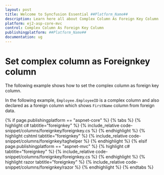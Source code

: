 ```yaml
---
layout: post
title: Welcome to Syncfusion Essential ##Platform_Name##
description: Learn here all about Complex Column As Foreign Key Column of Syncfusion Essential ##Platform_Name## widgets based on HTML5 and jQuery.
platform: ej2-asp-core-mvc
control: Complex Column As Foreign Key Column
publishingplatform: ##Platform_Name##
documentation: ug
---
```



# Set complex column as Foreignkey column

The following example shows how to set the complex column as foreign key column.

In the following example, `Employee.EmployeeID` is a complex column and also declared as a foreign column which shows `FirstName` column from foreign data.

{% if page.publishingplatform == "aspnet-core" %}
{% tabs %}
{% highlight c# tabtitle="foreignkey" %}
{% include_relative code-snippet/columns/foreignkey/foreignkey.cs %}
{% endhighlight %}
{% highlight cshtml tabtitle="foreignkey" %}
{% include_relative code-snippet/columns/foreignkey/taghelper %}
{% endhighlight %}
{% elsif page.publishingplatform == "aspnet-mvc" %}
{% highlight c# tabtitle="foreignkey" %}
{% include_relative code-snippet/columns/foreignkey/foreignkey.cs %}
{% endhighlight %}
{% highlight razor tabtitle="foreignkey" %}
{% include_relative code-snippet/columns/foreignkey/razor %}
{% endhighlight %}
{% endtabs %}


